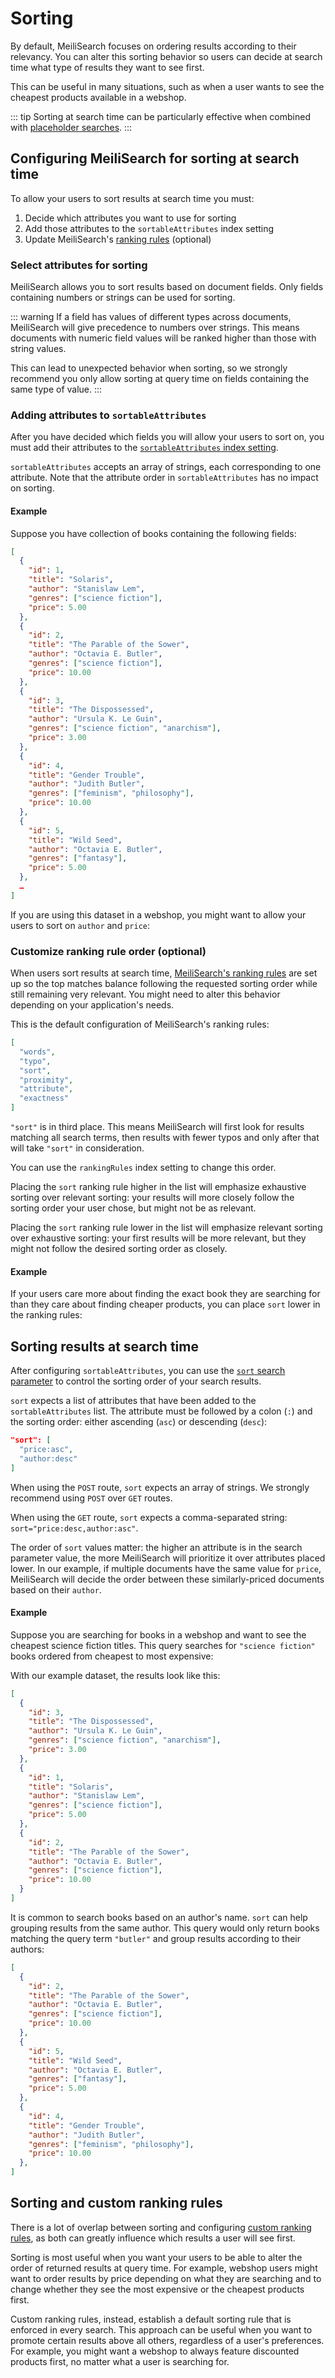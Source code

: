 # Sorting

By default, MeiliSearch focuses on ordering results according to their relevancy. You can alter this sorting behavior so users can decide at search time what type of results they want to see first.

This can be useful in many situations, such as when a user wants to see the cheapest products available in a webshop.

::: tip
Sorting at search time can be particularly effective when combined with [placeholder searches](/learn/what_is_meilisearch/features.md#placeholder-search).
:::

## Configuring MeiliSearch for sorting at search time

To allow your users to sort results at search time you must:

1. Decide which attributes you want to use for sorting
2. Add those attributes to the `sortableAttributes` index setting
3. Update MeiliSearch's [ranking rules](/learn/core_concepts/relevancy.md) (optional)

### Select attributes for sorting

MeiliSearch allows you to sort results based on document fields. Only fields  containing numbers or strings can be used for sorting.

::: warning
If a field has values of different types across documents, MeiliSearch will give precedence to numbers over strings. This means documents with numeric field values will be ranked higher than those with string values.

This can lead to unexpected behavior when sorting, so we strongly recommend you only allow sorting at query time on fields containing the same type of value.
:::

### Adding attributes to `sortableAttributes`

After you have decided which fields you will allow your users to sort on, you must add their attributes to the [`sortableAttributes` index setting](/reference/api/sortable_attributes.md).

`sortableAttributes` accepts an array of strings, each corresponding to one attribute. Note that the attribute order in `sortableAttributes` has no impact on sorting.

#### Example

Suppose you have collection of books containing the following fields:

```json
[
  {
    "id": 1,
    "title": "Solaris",
    "author": "Stanislaw Lem",
    "genres": ["science fiction"],
    "price": 5.00
  },
  {
    "id": 2,
    "title": "The Parable of the Sower",
    "author": "Octavia E. Butler",
    "genres": ["science fiction"],
    "price": 10.00
  },
  {
    "id": 3,
    "title": "The Dispossessed",
    "author": "Ursula K. Le Guin",
    "genres": ["science fiction", "anarchism"],
    "price": 3.00
  },
  {
    "id": 4,
    "title": "Gender Trouble",
    "author": "Judith Butler",
    "genres": ["feminism", "philosophy"],
    "price": 10.00
  },
  {
    "id": 5,
    "title": "Wild Seed",
    "author": "Octavia E. Butler",
    "genres": ["fantasy"],
    "price": 5.00
  },
  …
]
```

If you are using this dataset in a webshop, you might want to allow your users to sort on `author` and `price`:

<CodeSamples id="sorting_guide_update_sortable_attributes_1" />

### Customize ranking rule order (optional)

When users sort results at search time, [MeiliSearch's ranking rules](/learn/core_concepts/relevancy.md) are set up so the top matches balance following the requested sorting order while still remaining very relevant. You might need to alter this behavior depending on your application's needs.

This is the default configuration of MeiliSearch's ranking rules:

```json
[
  "words",
  "typo",
  "sort",
  "proximity",
  "attribute",
  "exactness"
]
```

`"sort"` is in third place. This means MeiliSearch will first look for results matching all search terms, then results with fewer typos and only after that will take `"sort"` in consideration.

You can use the `rankingRules` index setting to change this order.

Placing the `sort` ranking rule higher in the list will emphasize exhaustive sorting over relevant sorting: your results will more closely follow the sorting order your user chose, but might not be as relevant.

Placing the `sort` ranking rule lower in the list will emphasize relevant sorting over exhaustive sorting: your first results will be more relevant, but they might not follow the desired sorting order as closely.

#### Example

If your users care more about finding the exact book they are searching for than they care about finding cheaper products, you can place `sort` lower in the ranking rules:

<CodeSamples id="sorting_guide_update_ranking_rules_1" />

## Sorting results at search time

After configuring `sortableAttributes`, you can use the [`sort` search parameter](/reference/features/search_parameters.md#sort) to control the sorting order of your search results.

`sort` expects a list of attributes that have been added to the `sortableAttributes` list. The attribute must be followed by a colon (`:`) and the sorting order: either ascending (`asc`) or descending (`desc`):

```json
"sort": [
  "price:asc",
  "author:desc"
]
```

When using the `POST` route, `sort` expects an array of strings. We strongly recommend using `POST` over `GET` routes.

When using the `GET` route, `sort` expects a comma-separated string: `sort="price:desc,author:asc"`.

The order of `sort` values matter: the higher an attribute is in the search parameter value, the more MeiliSearch will prioritize it over attributes placed lower. In our example, if multiple documents have the same value for `price`, MeiliSearch will decide the order between these similarly-priced documents based on their `author`.

#### Example

Suppose you are searching for books in a webshop and want to see the cheapest science fiction titles. This query searches for `"science fiction"` books ordered from cheapest to most expensive:

<CodeSamples id="sorting_guide_sort_parameter_1" />

With our example dataset, the results look like this:

```json
[
  {
    "id": 3,
    "title": "The Dispossessed",
    "author": "Ursula K. Le Guin",
    "genres": ["science fiction", "anarchism"],
    "price": 3.00
  },
  {
    "id": 1,
    "title": "Solaris",
    "author": "Stanislaw Lem",
    "genres": ["science fiction"],
    "price": 5.00
  },
  {
    "id": 2,
    "title": "The Parable of the Sower",
    "author": "Octavia E. Butler",
    "genres": ["science fiction"],
    "price": 10.00
  }
]
```

It is common to search books based on an author's name. `sort` can help grouping results from the same author. This query would only return books matching the query term `"butler"` and group results according to their  authors:

<CodeSamples id="sorting_guide_sort_parameter_2" />

```json
[
  {
    "id": 2,
    "title": "The Parable of the Sower",
    "author": "Octavia E. Butler",
    "genres": ["science fiction"],
    "price": 10.00
  },
  {
    "id": 5,
    "title": "Wild Seed",
    "author": "Octavia E. Butler",
    "genres": ["fantasy"],
    "price": 5.00
  },
  {
    "id": 4,
    "title": "Gender Trouble",
    "author": "Judith Butler",
    "genres": ["feminism", "philosophy"],
    "price": 10.00
  },
]
```

## Sorting and custom ranking rules

There is a lot of overlap between sorting and configuring [custom ranking rules](/learn/core_concepts/relevancy.md#custom-rules), as both can greatly influence which results a user will see first.

Sorting is most useful when you want your users to be able to alter the order of returned results at query time. For example, webshop users might want to order results by price depending on what they are searching and to change whether they see the most expensive or the cheapest products first.

Custom ranking rules, instead, establish a default sorting rule that is enforced in every search. This approach can be useful when you want to promote certain results above all others, regardless of a user's preferences. For example, you might want a webshop to always feature discounted products first, no matter what a user is searching for.
